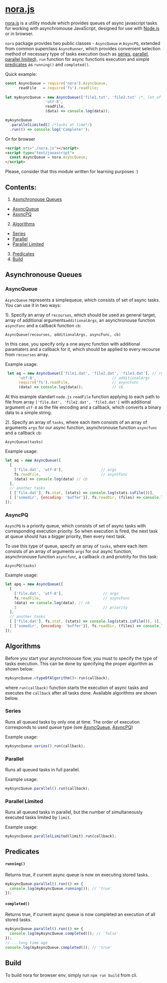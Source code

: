 
# [nora.js](https://github.com/Dischain/nora.js)

[nora.js](https://github.com/Dischain/nora.js) is a utility module which provides queues of async javascript tasks for working with asynchromouse JavaScript, designed for use with [Node.js](https://nodejs.org) or in browser.

`nora` package provides two public classes - `AsyncQueue` и `AsyncPQ`,  extended from common superclass `AsyncRunner`, which provides convenient selection method of necessary type of tasks execution (such as [series](https://github.com/Dischain/nora.js#series), [parallel](https://github.com/Dischain/nora.js#parallel), [parallel limited](https://github.com/Dischain/nora.js#parallel-limited)), `run` function for async functions execution and simple [predicates](https://github.com/Dischain/nora.js#predicates) as `running()` and `completed()`.

Quick example:
```javascript
const AsyncQueue = require('nora').AsyncQueue,
      readFile   = require('fs').readFile;
      
let myAsyncQueue = new AsyncQueue(['file1.txt', 'file2.txt' /*, lot of files*/],
				  'utf-8', 
				  readFile, 
				  (data) => console.log(data));

myAsyncQueue
  .parallelLimited(2 /*tasks at time*/)
  .run(() => console.log('Complete!');
```

Or for browser

```html
<script src="./nora.js"></script>
<script type="text/javascript">
  const AsyncQueue = nora.AsyncQueue;
</script>
```
Please, consider that this module written for learning purposes :)

## Contents:
1. [Asynchronouse Queues](https://github.com/Dischain/nora.js#asynchronouse-queues)
- [AsyncQueue](https://github.com/Dischain/nora.js#asyncqueue)
- [AsyncPQ](https://github.com/Dischain/nora.js#asyncpq)
2. [Algorithms](https://github.com/Dischain/nora.js#algorithms)
- [Series](https://github.com/Dischain/nora.js#series)
- [Parallel](https://github.com/Dischain/nora.js#parallel)
- [Parallel Limited](https://github.com/Dischain/nora.js#parallel-limited)
3. [Predicates](https://github.com/Dischain/nora.js#predicates)
4. [Build](https://github.com/Dischain/nora.js#build)



## Asynchronouse Queues
### AsyncQueue
`AsyncQueue` represents a simplequeue, which consists of set of async tasks. You can use it in two ways:

1). Specify an array of `recourses`, which should be used as general target, array of additional arguments`additionalArgs`, an asynchronouse function `asyncFunc` and a callback function `cb`:

```AsyncQueue(recourses, additionalArgs, asyncFunc, cb)```

In this case, you specify only a one async function with additional paramaters and a callback for it, which should be applied to every recourse from `recourses` array.

Example usage:
```javascript
 let aq = new AsyncQueue(['file1.dat', 'file2.dat', 'file3.dat'], // recourses
      'utf-8',                                  // additionalArgs
      require('fs').readFile,                   // asyncFunc
      (data) => console.log(data));             // cb
```
At this example standart `node.js` `readFile` function applying to each path to file from array `['file.dat', 'file2.dat', 'file3.dat']` with additional argument `utf-8` as the file encoding and a callback, which converts a binary data to a simple string.

2). Specify an array of `tasks`, where each item consists of an array of arguments `args` for our async function, asynchronouse function `asyncfunc` and a callback `cb`:

```AsyncQueue(tasks)```

Example usage:

```javascript
let aq = new AsyncQueue([
  [ 
    ['file.dat', 'utf-8'],                 // args
    fs.readFile,                           // asyncFunc
    (data) => console.log(data) // cb
  ],
  // another tasks
  [ ['file.dat'], fs.stat, (stats) => console.log(stats.isFile())],
  [ ['somedir', {encoding: 'buffer'}], fs.readDir, (files) => console.log(files.toString())]
]);
```

### AsyncPQ
`AsyncPQ` is a priority queue, which consists of set of async tasks with corresponding execution priority. So when execution is fired, the next task at queue should has a bigger priority, then every next task.

To use this type of queue, specify an array of `tasks`, where each item consists of an array of arguments `args` for our async function, asynchronouse function `asyncfunc`, a callback `cb` and priotrity for this task:

```AsyncPQ(tasks)```

Example usage:
```javascript
let apq = new AsyncQueue([
  [ 
    ['file.dat', 'utf-8'],                  // args
    fs.readFile,                            // asyncFunc
    (data) => console.log(data), // cb
    3                                       // priority
  ],
  // another tasks
  [ ['file.dat'], fs.stat, (stats) => console.log(stats.isFile()), 1],
  [ ['somedir', {encoding: 'buffer'}], fs.readDir, (files) => console.log(files.toString()), 4]
]);
```
## Algorithms

Before you start your asynchronouse flow, you must to specify the type of tasks execution. This can be done by specifying the proper algorithm as shown below:
```javascript
myAsyncQueue.<typeOfAlgorithm()>.run(callback);
```
where `run(callback)` function starts the execution of async tasks and executes the `callback` after all tasks done.
Available algorithms are shown below.

### Series
Runs all queued tasks by only one at time. The order of execution corresponds to  used queue type (see [AsyncQueue](https://github.com/Dischain/nora.js#asyncqueue), [AsyncPQ](https://github.com/Dischain/nora.js#asyncpq))

Example usage:
```javascript
myAsyncQueue.series().run(callback);
```

### Parallel
Runs all queued tasks in full parallel.

Example usage:
```javascript
myAsyncQueue.parallel().run(callback);
```

### Parallel Limited
Runs all queued tasks in parallel, but the number of simultaneously executed tasks limited by `limit`.

Example usage:
```javascript
myAsyncQueue.parallelLimited(limit).run(callback);
```
## Predicates
#### `running()`
Returns true, if current async queue is now on executing stored tasks.

```javascript
myAsyncQueue.parallel().run(() => {
  console.log(myAsyncQueue.running()); // 'true'
});
```

#### `completed()`
Returns true, if current async queue is now completed an execution of all stored tasks.
```javascript
myAsyncQueue.parallel().run(() => {
  console.log(myAsyncQueue.completed()); // 'false'
});
// ...long time ago
console.log(myAsyncQueue.completed()); // 'true'
```

## Build
To build nora for browser env, simply run ```npm run build``` from cli.